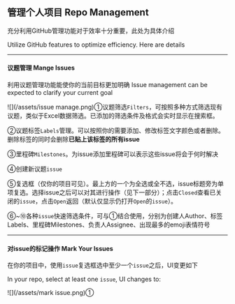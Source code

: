 ## 管理个人项目  Repo Management

充分利用GitHub管理功能对于效率十分重要，此处为具体介绍

Utilize GitHub features to optimize efficiency. Here are details

---

#### 议题管理 Mange Issues

利用议题管理功能能使你的当前目标更加明确  Issue management can be expected to clarify your current goal

![](/assets/issue manage.png)①议题筛选`Filters`，可按照多种方式筛选现有议题，类似于Excel数据筛选。已添加的筛选条件及格式会实时显示在搜索框。

②议题标签`Labels`管理。可以按照你的需要添加、修改标签文字颜色或者删除。删除标签的同时会删除**已贴上该标签的所有issue**

③里程碑`Milestones`。为issue添加里程碑可以表示这些issue将会于何时解决

④创建新议题`issue`

⑤复选框（仅你的项目可见）。最上方的一个为全选或全不选，issue标题旁为单项复选。选择issue之后可以对其进行操作（见下一部分）；点击`Closed`查看已关闭的`issue`，点击`Open`返回（默认仅显示仍打开`Open`的`issue`）。

⑥~⑩各种`issue`快速筛选条件，可与①结合使用，分别为创建人Author、标签Labels、里程碑Milestones、负责人Assignee、出现最多的emoji表情符号

---

#### 对issue的标记操作  Mark Your Issues

在你的项目中，使用`issue`复选框选中至少一个`issue`之后，UI变更如下

In your repo, select at least one `issue`, UI changes to:

![](/assets/mark issue.png)①

